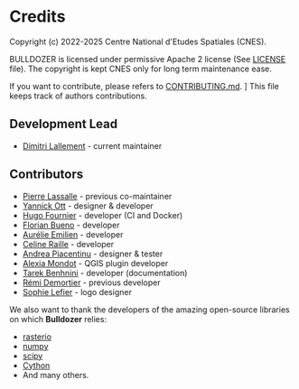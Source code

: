 # Credits

Copyright (c) 2022-2025 Centre National d'Etudes Spatiales (CNES).

BULLDOZER is licensed under permissive Apache 2 license (See [LICENSE](LICENSE) file).
The copyright is kept CNES only for long term maintenance ease.

If you want to contribute, please refers to [CONTRIBUTING.md](CONTRIBUTING.md).
]
This file keeps track of authors contributions.

## Development Lead

* [Dimitri Lallement](mailto:dimitri.lallement@cnes.fr) - current maintainer

## Contributors

* [Pierre Lassalle](mailto:pierre.lassalle@cnes.fr) - previous co-maintainer
* [Yannick Ott](mailto:yannick.ott@thalesgroup.com) - designer & developer
* [Hugo Fournier](mailto:hugo.fournier@cnes.fr) - developer (CI and Docker) 
* [Florian Bueno](mailto:florian.bueno@thalesgroup.com) - developer
* [Aurélie Emilien](mailto:aurelie.emilien@thalesgroup.com) - developer
* [Celine Raille](mailto:celine.raille@thalesgroup.com) - developer
* [Andrea Piacentinu](mailto:andrea.piacentini@gmail.com) - designer & tester
* [Alexia Mondot](mailto:alexia.mondot@thalesgroup.com) - QGIS plugin developer
* [Tarek Benhnini](tarek.benhnini@thalesgroup.com) - developer (documentation)
* [Rémi Demortier](mailto:remi.demortier@thalesgroup.com) - previous developer
* [Sophie Lefier](mailto:slefier.anim@gmail.com) - logo designer

We also want to thank the developers of the amazing open-source libraries on which **Bulldozer** relies:
* [rasterio](https://github.com/rasterio/rasterio)
* [numpy](https://github.com/numpy/numpy)
* [scipy](https://github.com/scipy/scipy)
* [Cython](https://github.com/cython/cython)
* And many others.